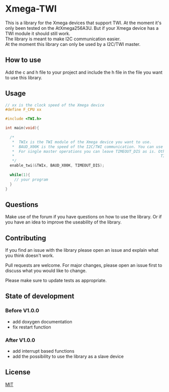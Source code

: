# Xmega-TWI
This is a library for the Xmega devices that support TWI. At the moment it's only been tested on the AtXmega256A3U. But if your Xmega device has a TWI module it should still work.  
The library is meant to make I2C communication easier.  
At the moment this library can only be used by a I2C/TWI master.


## How to use

Add the c and h file to your project and include the h file in the file you want to use this library.

## Usage

```c
// xx is the clock speed of the Xmega device
#define F_CPU xx

#include <TWI.h>

int main(void){
  
  /*
   *  TWIx is the TWI module of the Xmega device you want to use.
   *  BAUD_X00K is the speed of the I2C/TWI communication. You can use BAUD_100K and BAUD_400K.
   *  For single master operations you can leave TIMEOUT_DIS as is. Other options are: TIMEOUT_50US, 
   *                                                                 TIMEOUT_100US and TIMEOUT_200US.
   */
  enable_twi(&TWIx, BAUD_X00K, TIMEOUT_DIS);
  
  while(1){
    // your program
  }
}
```

## Questions
Make use of the forum if you have questions on how to use the library. Or if you have an idea to improve the useability of the library.  

## Contributing
If you find an issue with the library please open an issue and explain what you think doesn't work.  

Pull requests are welcome. For major changes, please open an issue first to discuss what you would like to change.

Please make sure to update tests as appropriate.

## State of development

### Before V1.0.0
  - add doxygen documentation
  - fix restart function
  
### After V1.0.0
  - add interrupt based functions
  - add the possibility to use the library as a slave device
  
## License
[MIT](https://choosealicense.com/licenses/mit/)
